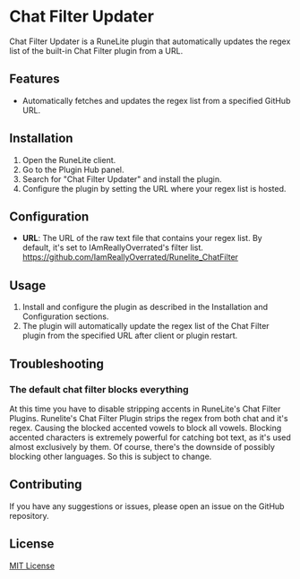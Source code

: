 # Chat Filter Updater

Chat Filter Updater is a RuneLite plugin that automatically updates the regex list of the built-in Chat Filter plugin from a URL.

## Features

- Automatically fetches and updates the regex list from a specified GitHub URL.

## Installation

1. Open the RuneLite client.
2. Go to the Plugin Hub panel.
3. Search for "Chat Filter Updater" and install the plugin.
4. Configure the plugin by setting the URL where your regex list is hosted.

## Configuration

- **URL**: The URL of the raw text file that contains your regex list. By default, it's set to IAmReallyOverrated's filter list.
https://github.com/IamReallyOverrated/Runelite_ChatFilter

## Usage

1. Install and configure the plugin as described in the Installation and Configuration sections.
2. The plugin will automatically update the regex list of the Chat Filter plugin from the specified URL after client or plugin restart.

## Troubleshooting

  ### The default chat filter blocks everything
  At this time you have to disable stripping accents in RuneLite's Chat Filter Plugins. 
  Runelite's Chat Filter Plugin strips the regex from both chat and it's regex. Causing the blocked accented vowels to block all vowels.
  Blocking accented characters is extremely powerful for catching bot text, as it's used almost exclusively by them. Of course, there's the downside of possibly blocking other languages. So this is subject to change.

## Contributing

If you have any suggestions or issues, please open an issue on the GitHub repository.

## License

[MIT License](LICENSE)
